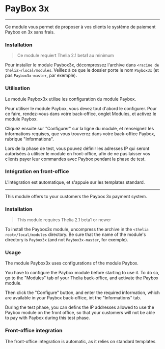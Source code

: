 # PayBox 3x
----------

Ce module vous permet de proposer à vos clients le système de paiement Paybox en 3x sans frais.

### Installation

> Ce module requiert Thelia 2.1 beta1 au minimum

Pour installer le module Paybox3x, décompressez l'archive dans `<racine de thelia>/local/modules`. Veillez à ce que le dossier porte le nom `Paybox3x` (et pas `Paybox3x-master`, par exemple).

### Utilisation

Le module Paybox3x utilise les configuration du module Paybox.

Pour utiliser le module Paybox, vous devez tout d'abord le configurer. Pour ce faire, rendez-vous dans votre back-office, onglet Modules, et activez le module Paybox.

Cliquez ensuite sur "Configurer" sur la ligne du module, et renseignez les informations requises, que vous trouverez dans votre back-office Paybox, rubrique "Informations".

Lors de la phase de test, vous pouvez définir les adresses IP qui seront autorisées à utiliser le module en front-office, afin de ne pas laisser vos clients payer leur commandes avec Paybox pendant la phase de test.

### Intégration en front-office

L'intégration est automatique, et s'appuie sur les templates standard.

----------

This module offers to your customers the Paybox 3x payment system.

### Installation

> This module requires Thelia 2.1 beta1 or newer

To install the Paybox3x module, uncompress the archive in the `<thelia root>/local/modules` directory. Be sure that the name of the module's directory is `Paybox3x` (and not `Paybox3x-master`, for exemple).

### Usage

The module Paybox3x uses configurations of the module Paybox.

You have to configure the Paybox module before starting to use it. To do so, go to the "Modules" tab of your Thelia back-office, and activate the Paybox module.

Then click the "Configure" button, and enter the required information, which are available in your Paybox back-office, int the "Informations" tab.

During the test phase, you can defins the IP addresses allowed to use the Paybox module on the front office, so that your customers will not be able to pay with Paybox during this test phase. 

### Front-office integration

The front-office integration is automatic, as it relies on standard templates.
